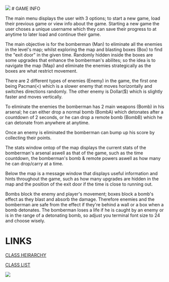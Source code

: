 <img src = https://i.pinimg.com/236x/a5/fe/51/a5fe51d350533ea8a50ac67c4559ed90--retro-games-shirt-ideas.jpg>
# GAME INFO	

The main menu displays the user with 3 options; to start a new game, load their previous game or view info about the game.
Starting a new game the user choses a unique username which they can save their progress to at anytime to later load and continue their game.

The main objective is for the bomberman (Man) to eliminate all the enemies in the level's map;
whilst exploring the map and blasting boxes (Box) to find the "exit door" in the given time. Randomly hidden inside the boxes are some upgrades that 
enhance the bomberman's abilites; so the idea is to navigate the map (Map) and eliminate the enemies strategically as the boxes
are what restrict movement.

There are 2 different types of enemies (Enemy) in the game, the first one being Pacman(<) which is a slower enemy that moves horizontally and switches 
directions randomly. The other enemy is Dollar($) which is slightly faster and moves vertically.

To eliminate the enemies the bomberman has 2 main weapons (Bomb) in his arsenal; he can either drop a normal bomb (BombA) which detonates after a countdown
of 2 seconds, or he can drop a remote bomb (BombB) which he can detonate from anywhere at anytime.

Once an enemy is eliminated the bomberman can bump up his score by collecting their points.

The stats window ontop of the map displays the current stats of the bomberman's arsenal aswell as that of the game, such as the time countdown,
the bomberman's bomb & remote powers aswell as how many he can drop/carry at a time.

Below the map is a message window that displays useful information and hints throughout the game, such as how many upgrades are hidden in the map and 
the position of the exit door if the time is close to running out.

Bombs block the enemy and player's movement; boxes block a bomb's effect as they blast and absorb the damage. Therefore enemies and the bomberman
are safe from the effect if they're behind a wall or a box when a bomb detonates.
The bomberman loses a life if he is caught by an enemy or is in the range of a detonating bomb, so adjust you terminal font size to 24 and choose wisely. 


# LINKS 

[CLASS HEIRARCHY](file:///C:/Users/dell/Desktop/UNI/Sem6/Bomberman/doc/inherits.html)

[CLASS LIST]( file:///C:/Users/dell/Desktop/UNI/Sem6/Bomberman/doc/annotated.html)

<img src = https://i7.pngflow.com/pngimage/808/938/png-bomberman-story-ds-bomberman-land-touch-2-bomberman-blast-bomberman-game-text-logo-computer-wallpaper-clipart.png >

